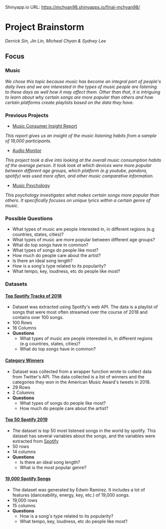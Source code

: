 Shinyapp.io URL: https://mchyan98.shinyapps.io/final-mchyan98/


# Project Brainstorm
*Derrick Sin, Jin Lin, Micheal Chyan & Sydney Lee*

## Focus
### Music
*We chose this topic because music has become an integral part of people's daily lives and we are interested in the types of music people are listening to these days as well how it may affect them. Other than that, it is intriguing to learn about why certain songs are more popular than others and how certain platforms create playlists based on the data they have.*

### Previous Projects
- [Music Consumer Insight Report](https://www.ifpi.org/downloads/music-consumer-insight-report-2018.pdf)

 *This report gives us an insight of the music listening habits from a sample of 19,000 participants.*

- [Audio Monitor](https://musicbiz.org/wp-content/uploads/2018/09/AM_US_2018_V5.pdf)

 *This project took a dive into looking at the overall music consumption habits of the average person.*
 *It took look at which devices were more popular between different age groups, which platform (e.g youtube, pandora, spotify) was used more often, and other music comparative information.*

- [Music Psychology](https://journals.sagepub.com/doi/pdf/10.1177/0956797618759465)

 *This psychology investigates what makes certain songs more popular than others. It specifically focuses on unique lyrics within a certain genre of music.*


### Possible Questions
- What types of music are people interested in, in different regions (e.g countries, states, cities)?
- What types of music are more popular between different age groups?
- What do top songs have in common?
- What types of songs do people like most?
- How much do people care about the artist?
- Is there an ideal song length?
- How is a song's type related to its popularity?
- What tempo, key, loudness, etc do people like most?

### Datasets
#### [Top Spotify Tracks of 2018](https://www.kaggle.com/nadintamer/top-spotify-tracks-of-2018)
- Dataset was extracted using Spotify's web API. The data is a playlist of songs that were most often streamed
 over the course of 2018 and contains over 100 songs.
- 100 Rows
- 16 Columns
- **Questions**
  - What types of music are people interested in, in different regions (e.g countries, states, cities)?
  - What do top songs have in common?

#### [Category Winners](https://www.kaggle.com/eliasdabbas/american_music_awards_tweets#categories_winners.csv)

- Dataset was collected from a wrapper function wrote to collect data from Twitter's API. The data collected is a list of winners
 and the categories they won in the American Music Award's tweets in 2018.
- 29 Rows
- 2 Columns
- **Questions**  
  - What types of songs do people like most?
  - How much do people care about the artist?

#### [Top 50 Spotify 2019](https://www.kaggle.com/leonardopena/top50spotify2019)

- The dataset is top 50 most listened songs in the world by spotify. This dataset has several variables about the songs, and the variables were extracted from [Spotify](http://organizeyourmusic.playlistmachinery.com/)
- 50 rows
- 14 columns
-  **Questions**
   - Is there an ideal song length?
   - What is the most popular genre?

#### [19,000 Spotify Songs](https://www.kaggle.com/edalrami/19000-spotify-songs)

- The dataset was generated by Edwin Ramirez. It includes a lot of features (danceability, energy, key, etc.) of 19,000 songs.
- 19,000 rows
- 15 columns
- **Questions**
  - How is a song's type related to its popularity?
  - What tempo, key, loudness, etc do people like most?


